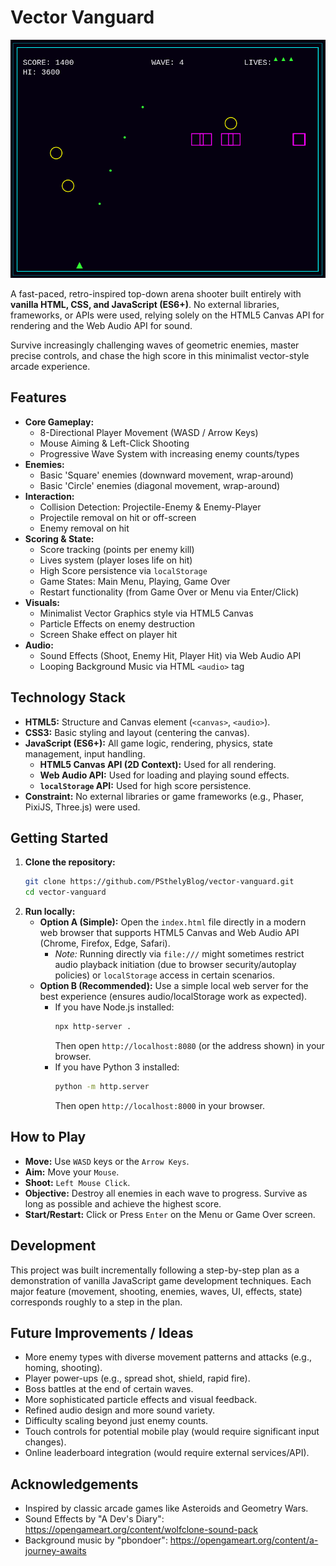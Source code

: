 # Vector Vanguard

![Gameplay Screenshot](./vector-vanguard-screenshot.png)
<!-- Replace vector_vanguard_screenshot.gif with an actual URL to a screenshot or GIF -->
<!-- Example: Gameplay recording using tools like LICEcap, ScreenToGif, or Kap -->

A fast-paced, retro-inspired top-down arena shooter built entirely with **vanilla HTML, CSS, and JavaScript (ES6+)**. No external libraries, frameworks, or APIs were used, relying solely on the HTML5 Canvas API for rendering and the Web Audio API for sound.

Survive increasingly challenging waves of geometric enemies, master precise controls, and chase the high score in this minimalist vector-style arcade experience.

## Features

*   **Core Gameplay:**
    *   8-Directional Player Movement (WASD / Arrow Keys)
    *   Mouse Aiming & Left-Click Shooting
    *   Progressive Wave System with increasing enemy counts/types
*   **Enemies:**
    *   Basic 'Square' enemies (downward movement, wrap-around)
    *   Basic 'Circle' enemies (diagonal movement, wrap-around)
*   **Interaction:**
    *   Collision Detection: Projectile-Enemy & Enemy-Player
    *   Projectile removal on hit or off-screen
    *   Enemy removal on hit
*   **Scoring & State:**
    *   Score tracking (points per enemy kill)
    *   Lives system (player loses life on hit)
    *   High Score persistence via `localStorage`
    *   Game States: Main Menu, Playing, Game Over
    *   Restart functionality (from Game Over or Menu via Enter/Click)
*   **Visuals:**
    *   Minimalist Vector Graphics style via HTML5 Canvas
    *   Particle Effects on enemy destruction
    *   Screen Shake effect on player hit
*   **Audio:**
    *   Sound Effects (Shoot, Enemy Hit, Player Hit) via Web Audio API
    *   Looping Background Music via HTML `<audio>` tag

## Technology Stack

*   **HTML5:** Structure and Canvas element (`<canvas>`, `<audio>`).
*   **CSS3:** Basic styling and layout (centering the canvas).
*   **JavaScript (ES6+):** All game logic, rendering, physics, state management, input handling.
    *   **HTML5 Canvas API (2D Context):** Used for all rendering.
    *   **Web Audio API:** Used for loading and playing sound effects.
    *   **`localStorage` API:** Used for high score persistence.
*   **Constraint:** No external libraries or game frameworks (e.g., Phaser, PixiJS, Three.js) were used.

## Getting Started

1.  **Clone the repository:**
    ```bash
    git clone https://github.com/PSthelyBlog/vector-vanguard.git
    cd vector-vanguard
    ```
2.  **Run locally:**
    *   **Option A (Simple):** Open the `index.html` file directly in a modern web browser that supports HTML5 Canvas and Web Audio API (Chrome, Firefox, Edge, Safari).
        *   *Note:* Running directly via `file:///` might sometimes restrict audio playback initiation (due to browser security/autoplay policies) or `localStorage` access in certain scenarios.
    *   **Option B (Recommended):** Use a simple local web server for the best experience (ensures audio/localStorage work as expected).
        *   If you have Node.js installed:
            ```bash
            npx http-server .
            ```
            Then open `http://localhost:8080` (or the address shown) in your browser.
        *   If you have Python 3 installed:
            ```bash
            python -m http.server
            ```
            Then open `http://localhost:8000` in your browser.

## How to Play

*   **Move:** Use `WASD` keys or the `Arrow Keys`.
*   **Aim:** Move your `Mouse`.
*   **Shoot:** `Left Mouse Click`.
*   **Objective:** Destroy all enemies in each wave to progress. Survive as long as possible and achieve the highest score.
*   **Start/Restart:** Click or Press `Enter` on the Menu or Game Over screen.

## Development

This project was built incrementally following a step-by-step plan as a demonstration of vanilla JavaScript game development techniques. Each major feature (movement, shooting, enemies, waves, UI, effects, state) corresponds roughly to a step in the plan.

## Future Improvements / Ideas

*   More enemy types with diverse movement patterns and attacks (e.g., homing, shooting).
*   Player power-ups (e.g., spread shot, shield, rapid fire).
*   Boss battles at the end of certain waves.
*   More sophisticated particle effects and visual feedback.
*   Refined audio design and more sound variety.
*   Difficulty scaling beyond just enemy counts.
*   Touch controls for potential mobile play (would require significant input changes).
*   Online leaderboard integration (would require external services/API).

<!-- ## License -->

<!-- Choose and specify a license. MIT is common for open source projects. -->

## Acknowledgements

*   Inspired by classic arcade games like Asteroids and Geometry Wars.
*   Sound Effects by "A Dev's Diary": https://opengameart.org/content/wolfclone-sound-pack
*   Background music by "pbondoer": https://opengameart.org/content/a-journey-awaits